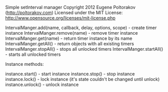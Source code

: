 Simple setInterval manager
Copyright 2012 Eugene Poltorakov (http://poltorakov.com)
Licensed under the MIT License: http://www.opensource.org/licenses/mit-license.php

IntervalManger.add(name, callback, delay, options, scope) - create timer instance
IntervalManger.remove(name) - remove timer instance
IntervalManger.get(name) - return timer instance by its name
IntervalManger.getAll() - return objects with all existing timers
IntervalManger.stopAll() - stops all unlocked timers
IntervalManger.startAll() - starts all unlocked timers

Instance methods:

instance.start() - start instance
instance.stop() - stop instance
instance.lock() - lock instance (it's state couldn't be changed until unlock)
instance.unlock() - unlock instance

